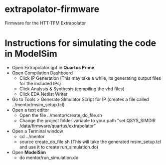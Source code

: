 # extrapolator-firmware
Firmware for the HTT-TFM Extrapolator


# Instructions for simulating the code in ModelSim
- Open Extrapolator.qpf in **Quartus Prime**
- Open Compilation Dashboard
  - Click IP Generation  (This may take a while, its generating output files for the included IPs)
  - Click Analysis & Synthesis (compiling the vhd files)
  - Click EDA Netlist Writer
- Go to Tools > Generate SImulator Script for IP  (creates a file called ../mentor/msim_setup.tcl)
- Open a text editor
  - Open the file ../mentor/create_do_file.sh
  - Change the project folder variable to your path "set QSYS_SIMDIR /data/firmware/quartus/extrapolator"
- Open a Terminal window
  - cd ../mentor
  - source create_do_file.sh   (This will take the generated msim_setup.tcl and use it to create run_simulation.do)
- Open **ModelSim**
  - do  mentor/run_simulation.do
